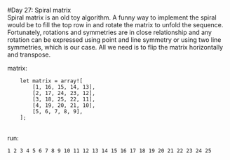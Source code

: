 #Day 27: Spiral matrix
<br>
Spiral matrix is an old toy algorithm. A funny way to implement the spiral would be to fill the top row in and rotate the matrix to unfold the sequence.
<br>
Fortunately, rotations and symmetries are in close relationship and any rotation can be expressed using point and line symmetry or using two line symmetries, which is our case. All we need is to flip the matrix horizontally and transpose.
<br>

matrix:

```
    let matrix = array![
        [1, 16, 15, 14, 13],
        [2, 17, 24, 23, 12],
        [3, 18, 25, 22, 11],
        [4, 19, 20, 21, 10],
        [5, 6, 7, 8, 9],
    ];

```

<br>
run:

```
1 2 3 4 5 6 7 8 9 10 11 12 13 14 15 16 17 18 19 20 21 22 23 24 25

```